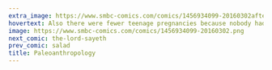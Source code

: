 ```yaml
---
extra_image: https://www.smbc-comics.com/comics/1456934099-20160302after.png
hovertext: Also there were fewer teenage pregnancies because nobody had invented the calendar.
image: https://www.smbc-comics.com/comics/1456934099-20160302.png
next_comic: the-lord-sayeth
prev_comic: salad
title: Paleoanthropology
---
```


